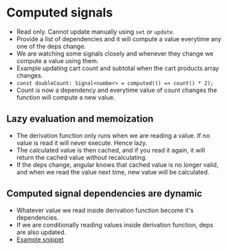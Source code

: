 # Computed signals

- Read only. Cannot update manually using `set` or `update`.
- Provide a list of dependencies and it will compute a value everytime any one of the deps change.
- We are watching some signals closely and whenever they change we compute a value using them.
- Example updating cart count and subtotal when the cart products array changes.
- `const doubleCount: Signal<number> = computed(() => count() * 2);`
- Count is now a dependency and everytime value of count changes the function will compute a new value.

## Lazy evaluation and memoization

- The derivation function only runs when we are reading a value. If no value is read it will never execute. Hence lazy.
- The calculated value is then cached, and if you read it again, it will return the cached value without recalculating.
- If the deps change, angular knows that cached value is no longer valid, and when we read the value next time, new value will be calculated.

## Computed signal dependencies are dynamic

- Whatever value we read inside derivation function become it's dependencies.
- If we are conditionally reading values inside derivation function, deps are also updated.
- [Example snippet](https://angular.dev/guide/signals#computed-signal-dependencies-are-dynamic)

